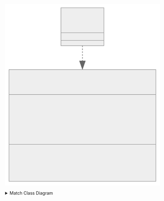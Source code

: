 
![Match Class Diagram](Figures/match.svg)
<details>
    <summary>Match Class Diagram</summary>
    
```mermaid
    classDiagram
    class IMatch{
        <<interface>>
        int NumberOfGames
        IGame CurrentGame
        IReadOnlyList~IGame~ playedGames
        IReadOnlyDictionary~TPlayer, int~ Score 
        Forfeit() bool
        OfferDraw() bool
        AcceptDraw() bool
    }
    class Match{
        <<abstract>>
    }
    Match ..|> IMatch
```
</details>
